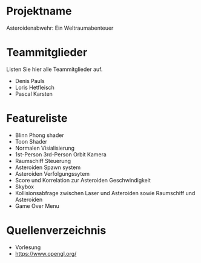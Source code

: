 # Projektname
Asteroidenabwehr: Ein Weltraumabenteuer

# Teammitglieder
Listen Sie hier alle Teammitglieder auf.
- Denis Pauls
- Loris Hetfleisch
- Pascal Karsten

# Featureliste
- Blinn Phong shader
- Toon Shader
- Normalen Visialisierung
- 1st-Person 3rd-Person Orbit Kamera
- Raumschiff Steuerung
- Asteroiden Spawn system
- Asteroiden Verfolgungssytem
- Score und Korrelation zur Asteroiden Geschwindigkeit
- Skybox
- Kollisionsabfrage zwischen Laser und Asteroiden sowie Raumschiff und Asteroiden
- Game Over Menu

# Quellenverzeichnis
- Vorlesung
- https://www.opengl.org/

